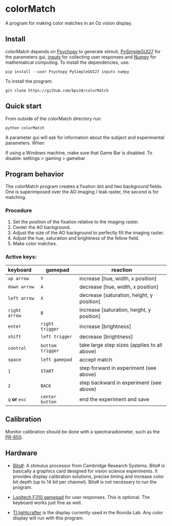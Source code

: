 # colorMatch

A program for making color matches in an Oz vision display.

## Install

colorMatch depends on [Psychopy](http://www.psychopy.org/) to generate stimuli, [PySimpleGUI27](https://pypi.org/project/PySimpleGUI27/) for the parameters gui, [inputs](https://pypi.org/project/inputs/) for collecting user responses and [Numpy](http://www.numpy.org/) for mathematical computing. To install the dependencies, use:

```
pip install --user Psychopy PySimpleGUI27 inputs numpy
```

To install the program:

```
git clone https://github.com/bps10/colorMatch
```

## Quick start

From outside of the colorMatch directory run:

```
python colorMatch
```

A parameter gui will ask for information about the subject and experimental parameters. When 

If using a Windows machine, make sure that Game Bar is disabled. To disable: settings > gaming > gamebar

## Program behavior

The colorMatch program creates a fixation dot and two background fields. One is superimposed over the AO imaging / leak raster, the second is for matching. 

### Procedure

1. Set the position of the fixation relative to the imaging raster.
2. Center the AO background.
3. Adjust the size of the AO background to perfectly fill the imaging raster.
4. Adjust the hue, saturation and brightness of the fellow field.
5. Make color matches.

### Active keys:

| keyboard         | gamepad         | reaction                                     |
|:---------------- | --------------- | -------------------------------------------- |
| `up arrow`       | `Y`             | increase [hue, width, x position]            |
| `down arrow`     | `A`             | decrease [hue, width, x position]            |
| `left arrow`     | `X`             | decrease [saturation, height, y position]    |
| `right arrow`    | `B`             | increase [saturation, height, y position]    |
| `enter`          | `right trigger` | increase [brightness]                        |
| `shift`          | `left trigger`  | decrease [brightness]                        |
| `control`        | `bottom trigger`| take large step sizes (applies to all above) |
| `space`          | `left gamepad`  | accept match                                 |
| `1`              | `START`         | step forward in experiment (see above)       |
| `2`              | `BACK`          | step backward in experiment (see above)      |
| `q` **or** `esc` | `center button` | end the experiment and save                  |


## Calibration

Monitor calibration should be done with a spectraradiometer, such as the [PR-650](https://pypi.org/project/PySimpleGUI27/).

## Hardware

* [Bits#](https://www.crsltd.com/tools-for-vision-science/visual-stimulation/bits-sharp-visual-stimulus-processor/): A stimulus processor from Cambridge Research Systems. Bits# is basically a graphics card designed for vision science experiments. It provides display calibration solutions, precise timing and increase color bit depth (up to 14 bit per channel). Bits# is not necessary to run the program.

* [Logitech F310 gamepad](https://www.logitechg.com/en-us/products/gamepads/f310-gamepad.html) for user responses. This is optional. The keyboard works just fine as well.

* [TI lightcrafter](http://www.ti.com/tool/DLPLCR4500EVM) is the display currently used in the Roorda Lab. Any color display will run with this program.
